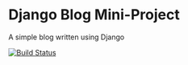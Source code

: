 # Django Blog Mini-Project

A simple blog written using Django

[![Build Status](https://travis-ci.com/scottymcandrew/django_blog.svg?branch=master)](https://travis-ci.com/scottymcandrew/django_blog)

